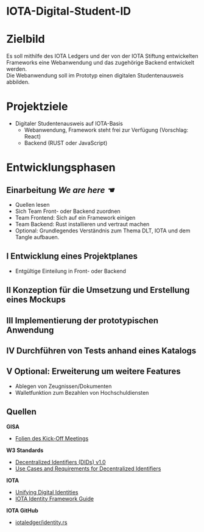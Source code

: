 # IOTA-Digital-Student-ID

# Zielbild

Es soll mithilfe des IOTA Ledgers und der von der IOTA Stiftung entwickelten Frameworks eine Webanwendung und das zugehörige Backend entwickelt werden.  
Die Webanwendung soll im Prototyp einen digitalen Studentenausweis abbilden.

# Projektziele

- Digitaler Studentenausweis auf IOTA-Basis
  - Webanwendung, Framework steht frei zur Verfügung (Vorschlag: React)
  - Backend (RUST oder JavaScript)

# Entwicklungsphasen

## Einarbeitung **_We are here ☚_**

- Quellen lesen
- Sich Team Front- oder Backend zuordnen
- Team Frontend: Sich auf ein Framework einigen
- Team Backend: Rust installieren und vertraut machen
- Optional: Grundlegendes Verständnis zum Thema DLT, IOTA und dem Tangle aufbauen.

## I Entwicklung eines Projektplanes

- Entgültige Einteilung in Front- oder Backend

## II Konzeption für die Umsetzung und Erstellung eines Mockups
## III Implementierung der prototypischen Anwendung
## IV Durchführen von Tests anhand eines Katalogs
## V Optional: Erweiterung um weitere Features

- Ablegen von Zeugnissen/Dokumenten
- Walletfunktion zum Bezahlen von Hochschuldiensten

## Quellen

**GISA**

- [Folien des Kick-Off Meetings](/uploads/73ff9e89931e9fcb2bcfd7ac6b77f988/HochschuleSA.pptx)

**W3 Standards**
- [Decentralized Identifiers (DIDs) v1.0](https://www.w3.org/TR/did-core/)
- [Use Cases and Requirements for Decentralized Identifiers](https://www.w3.org/TR/did-use-cases/)

**IOTA**
- [Unifying Digital Identities](https://www.iota.org/solutions/digital-identity)
- [IOTA Identity Framework Guide](https://wiki.iota.org/identity.rs/introduction)

**IOTA GitHub**
- [iotaledger/identity.rs](https://github.com/iotaledger/identity.rs)
